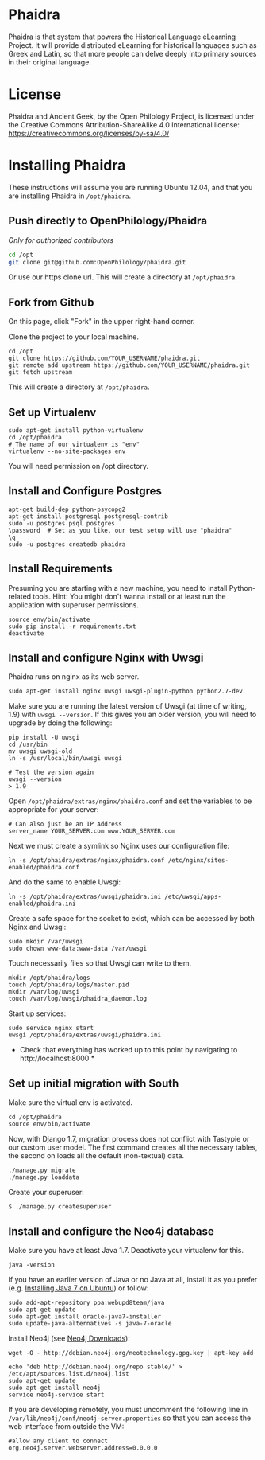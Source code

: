 Phaidra
===
Phaidra is that system that powers the Historical Language eLearning Project. It will provide distributed eLearning for historical languages such as Greek and Latin, so that more people can delve deeply into primary sources in their original language.

License
===
Phaidra and Ancient Geek, by the Open Philology Project, is licensed under the Creative Commons Attribution-ShareAlike 4.0 International license:
https://creativecommons.org/licenses/by-sa/4.0/

Installing Phaidra
===
These instructions will assume you are running Ubuntu 12.04, and that you are installing Phaidra in `/opt/phaidra`.

Push directly to OpenPhilology/Phaidra
---
*Only for authorized contributors*

```bash
cd /opt
git clone git@github.com:OpenPhilology/phaidra.git
```

Or use our https clone url.
This will create a directory at `/opt/phaidra`. 

Fork from Github
---
On this page, click "Fork" in the upper right-hand corner.

Clone the project to your local machine.

```
cd /opt
git clone https://github.com/YOUR_USERNAME/phaidra.git
git remote add upstream https://github.com/YOUR_USERNAME/phaidra.git
git fetch upstream
```

This will create a directory at `/opt/phaidra`. 

Set up Virtualenv
---

```
sudo apt-get install python-virtualenv 
cd /opt/phaidra
# The name of our virtualenv is "env"
virtualenv --no-site-packages env
```

You will need permission on /opt directory.

Install and Configure Postgres
---

```
apt-get build-dep python-psycopg2
apt-get install postgresql postgresql-contrib
sudo -u postgres psql postgres
\password  # Set as you like, our test setup will use "phaidra"
\q
sudo -u postgres createdb phaidra
```

Install Requirements
---
Presuming you are starting with a new machine, you need to install Python-related tools. Hint: You might don't wanna install or at least run the application with superuser permissions.

```
source env/bin/activate
sudo pip install -r requirements.txt
deactivate
```

Install and configure Nginx with Uwsgi
---
Phaidra runs on nginx as its web server.

```
sudo apt-get install nginx uwsgi uwsgi-plugin-python python2.7-dev 
```

Make sure you are running the latest version of Uwsgi (at time of writing, 1.9) with `uwsgi --version`. If this gives you an older version, you will need to upgrade by doing the following:

```
pip install -U uwsgi
cd /usr/bin
mv uwsgi uwsgi-old
ln -s /usr/local/bin/uwsgi uwsgi

# Test the version again
uwsgi --version
> 1.9
```

Open `/opt/phaidra/extras/nginx/phaidra.conf` and set the variables to be appropriate for your server:

```
# Can also just be an IP Address
server_name YOUR_SERVER.com www.YOUR_SERVER.com
```

Next we must create a symlink so Nginx uses our configuration file:

```
ln -s /opt/phaidra/extras/nginx/phaidra.conf /etc/nginx/sites-enabled/phaidra.conf
```

And do the same to enable Uwsgi:

```
ln -s /opt/phaidra/extras/uwsgi/phaidra.ini /etc/uwsgi/apps-enabled/phaidra.ini
```

Create a safe space for the socket to exist, which can be accessed by both Nginx and Uwsgi:

```
sudo mkdir /var/uwsgi
sudo chown www-data:www-data /var/uwsgi
```

Touch necessarily files so that Uwsgi can write to them.

```
mkdir /opt/phaidra/logs
touch /opt/phaidra/logs/master.pid
mkdir /var/log/uwsgi
touch /var/log/uwsgi/phaidra_daemon.log
```

Start up services:

```
sudo service nginx start
uwsgi /opt/phaidra/extras/uwsgi/phaidra.ini
```
		
* Check that everything has worked up to this point by navigating to http://localhost:8000 *

Set up initial migration with South
---
Make sure the virtual env is activated.

```
cd /opt/phaidra
source env/bin/activate
```

Now, with Django 1.7, migration process does not conflict with Tastypie or our custom user model. The first command creates all the necessary tables, the second on loads all the default (non-textual) data.

```
./manage.py migrate
./manage.py loaddata
```

Create your superuser:
```
$ ./manage.py createsuperuser
```


Install and configure the Neo4j database
---
Make sure you have at least Java 1.7. Deactivate your virtualenv for this.

```
java -version
```

If you have an earlier version of Java or no Java at all, install it as you prefer (e.g. [Installing Java 7 on Ubuntu](http://www.cyberciti.biz/faq/howto-installing-oracle-java7-on-ubuntu-linux/)) or follow:
		
```
sudo add-apt-repository ppa:webupd8team/java
sudo apt-get update
sudo apt-get install oracle-java7-installer
sudo update-java-alternatives -s java-7-oracle
```

Install Neo4j (see [Neo4j Downloads](http://www.neo4j.org/download)):

```
wget -O - http://debian.neo4j.org/neotechnology.gpg.key | apt-key add - 
echo 'deb http://debian.neo4j.org/repo stable/' > /etc/apt/sources.list.d/neo4j.list
sudo apt-get update
sudo apt-get install neo4j
service neo4j-service start
```

If you are developing remotely, you must uncomment the following line in `/var/lib/neo4j/conf/neo4j-server.properties` so that you can access the web interface from outside the VM:

```
#allow any client to connect
org.neo4j.server.webserver.address=0.0.0.0
```

